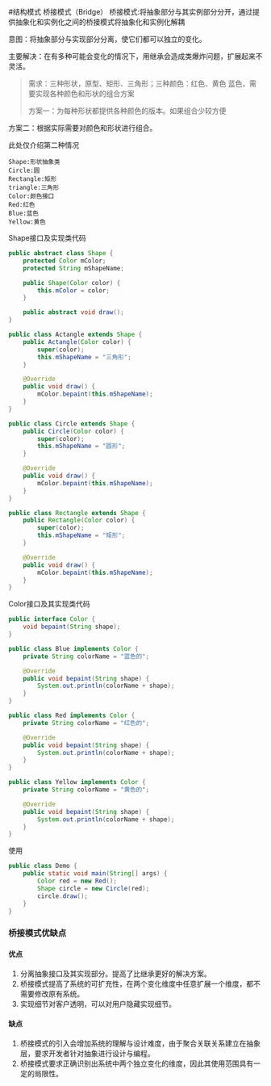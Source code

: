 #结构模式 桥接模式（Bridge）
桥接模式:将抽象部分与其实例部分分开，通过提供抽象化和实例化之间的桥接模式将抽象化和实例化解耦

意图：将抽象部分与实现部分分离，使它们都可以独立的变化。

主要解决：在有多种可能会变化的情况下，用继承会造成类爆炸问题，扩展起来不灵活。

>需求：三种形状，原型、矩形、三角形；三种颜色：红色、黄色 蓝色，需要实现各种颜色和形状的组合方案
>
>方案一：为每种形状都提供各种颜色的版本。如果组合少较方便
>
方案二：根据实际需要对颜色和形状进行组合。

此处仅介绍第二种情况

```
Shape:形状抽象类
Circle:圆
Rectangle:矩形
triangle:三角形
Color:颜色接口
Red:红色
Blue:蓝色
Yellow:黄色
```
Shape接口及实现类代码

```java
public abstract class Shape {
    protected Color mColor;
    protected String mShapeName;

    public Shape(Color color) {
        this.mColor = color;
    }

    public abstract void draw();
}

public class Actangle extends Shape {
    public Actangle(Color color) {
        super(color);
        this.mShapeName = "三角形";
    }

    @Override
    public void draw() {
        mColor.bepaint(this.mShapeName);
    }
}

public class Circle extends Shape {
    public Circle(Color color) {
        super(color);
        this.mShapeName = "圆形";
    }

    @Override
    public void draw() {
        mColor.bepaint(this.mShapeName);
    }
}

public class Rectangle extends Shape {
    public Rectangle(Color color) {
        super(color);
        this.mShapeName = "矩形";
    }

    @Override
    public void draw() {
        mColor.bepaint(this.mShapeName);
    }
}
```

Color接口及其实现类代码

```java
public interface Color {
    void bepaint(String shape);
}

public class Blue implements Color {
    private String colorName = "蓝色的";

    @Override
    public void bepaint(String shape) {
        System.out.println(colorName + shape);
    }
}

public class Red implements Color {
    private String colorName = "红色的";

    @Override
    public void bepaint(String shape) {
        System.out.println(colorName + shape);
    }
}

public class Yellow implements Color {
    private String colorName = "黄色的";

    @Override
    public void bepaint(String shape) {
        System.out.println(colorName + shape);
    }
}
```

使用

```java
public class Demo {
    public static void main(String[] args) {
        Color red = new Red();
        Shape circle = new Circle(red);
        circle.draw();
    }
}
```

### 桥接模式优缺点
#### 优点
1. 分离抽象接口及其实现部分。提高了比继承更好的解决方案。
2. 桥接模式提高了系统的可扩充性，在两个变化维度中任意扩展一个维度，都不需要修改原有系统。
3. 实现细节对客户透明，可以对用户隐藏实现细节。

#### 缺点
1. 桥接模式的引入会增加系统的理解与设计难度，由于聚合关联关系建立在抽象层，要求开发者针对抽象进行设计与编程。 
2. 桥接模式要求正确识别出系统中两个独立变化的维度，因此其使用范围具有一定的局限性。


